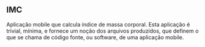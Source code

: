 ## IMC

Aplicação mobile que calcula índice de massa corporal.
Esta aplicação é trivial, mínima, e fornece um noção dos
arquivos produzidos, que definem o que se chama de código
fonte, ou software, de uma aplicação mobile.
